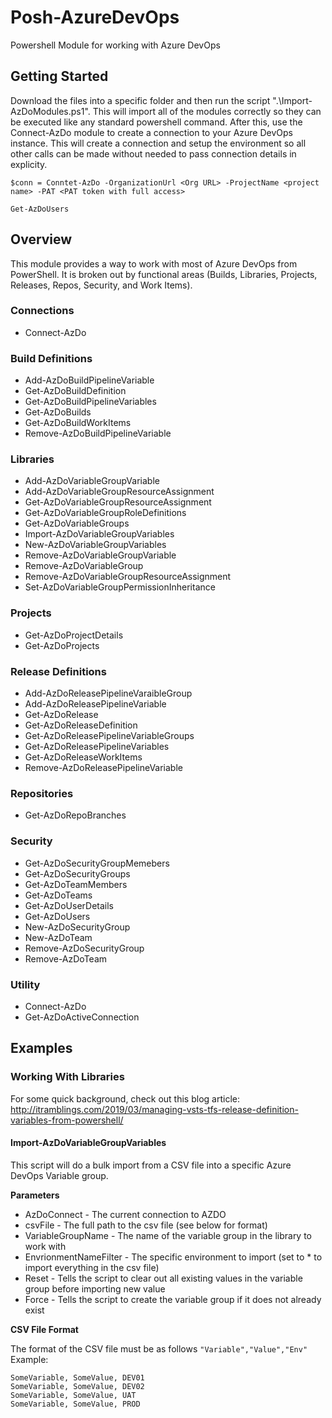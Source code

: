 # Posh-AzureDevOps
Powershell Module for working with Azure DevOps

## Getting Started
Download the files into a specific folder and then run the script ".\Import-AzDoModules.ps1".  This will import all of the modules correctly so they can be executed like any standard powershell command.  After this, use the Connect-AzDo module to create a connection to your Azure DevOps instance.  This will create a connection and setup the environment so all other calls can be made without needed to pass connection details in explicity.

```
$conn = Conntet-AzDo -OrganizationUrl <Org URL> -ProjectName <project name> -PAT <PAT token with full access>

Get-AzDoUsers
```

## Overview
This module provides a way to work with most of Azure DevOps from PowerShell.  It is broken out by functional areas (Builds, Libraries, Projects, Releases, Repos, Security, and Work Items).

### Connections
* Connect-AzDo

### Build Definitions
* Add-AzDoBuildPipelineVariable
* Get-AzDoBuildDefinition
* Get-AzDoBuildPipelineVariables
* Get-AzDoBuilds
* Get-AzDoBuildWorkItems
* Remove-AzDoBuildPipelineVariable

### Libraries
* Add-AzDoVariableGroupVariable
* Add-AzDoVariableGroupResourceAssignment
* Get-AzDoVariableGroupResourceAssignment
* Get-AzDoVariableGroupRoleDefinitions
* Get-AzDoVariableGroups
* Import-AzDoVariableGroupVariables
* New-AzDoVariableGroupVariables
* Remove-AzDoVariableGroupVariable
* Remove-AzDoVariableGroup
* Remove-AzDoVariableGroupResourceAssignment
* Set-AzDoVariableGroupPermissionInheritance

### Projects
* Get-AzDoProjectDetails
* Get-AzDoProjects

### Release Definitions
* Add-AzDoReleasePipelineVaraibleGroup
* Add-AzDoReleasePipelineVariable
* Get-AzDoRelease
* Get-AzDoReleaseDefinition
* Get-AzDoReleasePipelineVariableGroups
* Get-AzDoReleasePipelineVariables
* Get-AzDoReleaseWorkItems
* Remove-AzDoReleasePipelineVariable

### Repositories
* Get-AzDoRepoBranches

### Security
* Get-AzDoSecurityGroupMemebers
* Get-AzDoSecurityGroups
* Get-AzDoTeamMembers
* Get-AzDoTeams
* Get-AzDoUserDetails
* Get-AzDoUsers
* New-AzDoSecurityGroup
* New-AzDoTeam
* Remove-AzDoSecurityGroup
* Remove-AzDoTeam

### Utility
* Connect-AzDo
* Get-AzDoActiveConnection

## Examples
### Working With Libraries
For some quick background, check out this blog article: http://itramblings.com/2019/03/managing-vsts-tfs-release-definition-variables-from-powershell/

#### Import-AzDoVariableGroupVariables
This script will do a bulk import from a CSV file into a specific Azure DevOps Variable group.  

**Parameters**
* AzDoConnect - The current connection to AZDO
* csvFile - The full path to the csv file (see below for format)
* VariableGroupName - The name of the variable group in the library to work with
* EnvrionmentNameFilter - The specific environment to import (set to * to import everything in the csv file)
* Reset - Tells the script to clear out all existing values in the variable group before importing new value
* Force - Tells the script to create the variable group if it does not already exist

**CSV File Format**

The format of the CSV file must be as follows
```"Variable","Value","Env"```
Example:
```
SomeVariable, SomeValue, DEV01
SomeVariable, SomeValue, DEV02
SomeVariable, SomeValue, UAT
SomeVariable, SomeValue, PROD
```

